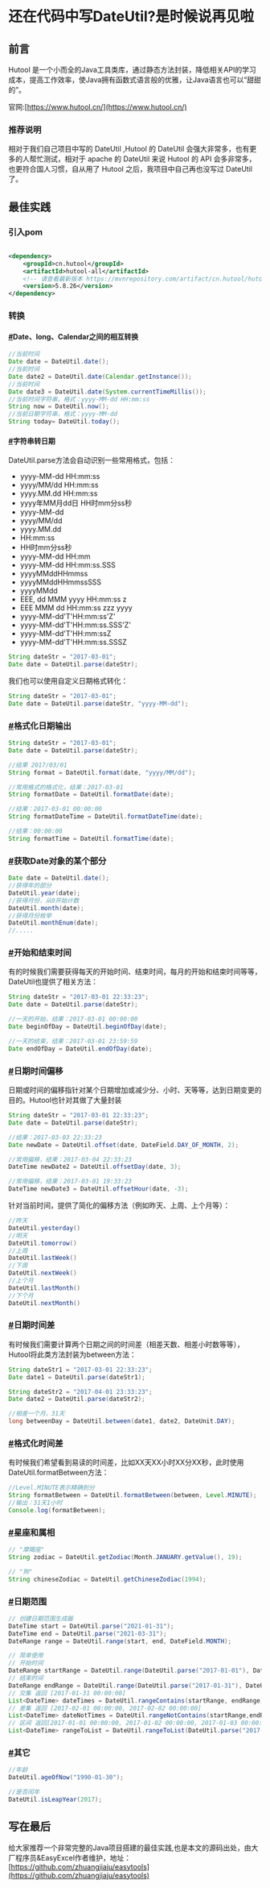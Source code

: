 # 还在代码中写DateUtil?是时候说再见啦

## 前言

Hutool 是一个小而全的Java工具类库，通过静态方法封装，降低相关API的学习成本，提高工作效率，使Java拥有函数式语言般的优雅，让Java语言也可以“甜甜的”。

官网:[https://www.hutool.cn/](https://www.hutool.cn/)

### 推荐说明

相对于我们自己项目中写的 DateUtil ,Hutool 的 DateUtil 会强大非常多，也有更多的人帮忙测试，相对于 apache 的 DateUtil 来说 Hutool 的 API 会多非常多，也更符合国人习惯，自从用了 Hutool 之后，我项目中自己再也没写过 DateUtil 了。

## 最佳实践

### 引入pom

```xml

<dependency>
    <groupId>cn.hutool</groupId>
    <artifactId>hutool-all</artifactId>
    <!-- 请查看最新版本 https://mvnrepository.com/artifact/cn.hutool/hutool-all -->
    <version>5.8.26</version>
</dependency>
```

### 转换

#### [#](https://doc.hutool.cn/pages/DateUtil/#date%E3%80%81long%E3%80%81calendar%E4%B9%8B%E9%97%B4%E7%9A%84%E7%9B%B8%E4%BA%92%E8%BD%AC%E6%8D%A2)Date、long、Calendar之间的相互转换

```java
//当前时间
Date date = DateUtil.date();
//当前时间
Date date2 = DateUtil.date(Calendar.getInstance());
//当前时间
Date date3 = DateUtil.date(System.currentTimeMillis());
//当前时间字符串，格式：yyyy-MM-dd HH:mm:ss
String now = DateUtil.now();
//当前日期字符串，格式：yyyy-MM-dd
String today= DateUtil.today();
```

#### [#](https://doc.hutool.cn/pages/DateUtil/#%E5%AD%97%E7%AC%A6%E4%B8%B2%E8%BD%AC%E6%97%A5%E6%9C%9F)字符串转日期

DateUtil.parse方法会自动识别一些常用格式，包括：

- yyyy-MM-dd HH:mm:ss
- yyyy/MM/dd HH:mm:ss
- yyyy.MM.dd HH:mm:ss
- yyyy年MM月dd日 HH时mm分ss秒
- yyyy-MM-dd
- yyyy/MM/dd
- yyyy.MM.dd
- HH:mm:ss
- HH时mm分ss秒
- yyyy-MM-dd HH:mm
- yyyy-MM-dd HH:mm:ss.SSS
- yyyyMMddHHmmss
- yyyyMMddHHmmssSSS
- yyyyMMdd
- EEE, dd MMM yyyy HH:mm:ss z
- EEE MMM dd HH:mm:ss zzz yyyy
- yyyy-MM-dd'T'HH:mm:ss'Z'
- yyyy-MM-dd'T'HH:mm:ss.SSS'Z'
- yyyy-MM-dd'T'HH:mm:ssZ
- yyyy-MM-dd'T'HH:mm:ss.SSSZ

```java
String dateStr = "2017-03-01";
Date date = DateUtil.parse(dateStr);
```

我们也可以使用自定义日期格式转化：

```java
String dateStr = "2017-03-01";
Date date = DateUtil.parse(dateStr, "yyyy-MM-dd");
```

### [#](https://doc.hutool.cn/pages/DateUtil/#%E6%A0%BC%E5%BC%8F%E5%8C%96%E6%97%A5%E6%9C%9F%E8%BE%93%E5%87%BA)格式化日期输出

```java
String dateStr = "2017-03-01";
Date date = DateUtil.parse(dateStr);

//结果 2017/03/01
String format = DateUtil.format(date, "yyyy/MM/dd");

//常用格式的格式化，结果：2017-03-01
String formatDate = DateUtil.formatDate(date);

//结果：2017-03-01 00:00:00
String formatDateTime = DateUtil.formatDateTime(date);

//结果：00:00:00
String formatTime = DateUtil.formatTime(date);
```

### [#](https://doc.hutool.cn/pages/DateUtil/#%E8%8E%B7%E5%8F%96date%E5%AF%B9%E8%B1%A1%E7%9A%84%E6%9F%90%E4%B8%AA%E9%83%A8%E5%88%86)获取Date对象的某个部分

```java
Date date = DateUtil.date();
//获得年的部分
DateUtil.year(date);
//获得月份，从0开始计数
DateUtil.month(date);
//获得月份枚举
DateUtil.monthEnum(date);
//.....
```

### [#](https://doc.hutool.cn/pages/DateUtil/#%E5%BC%80%E5%A7%8B%E5%92%8C%E7%BB%93%E6%9D%9F%E6%97%B6%E9%97%B4)开始和结束时间

有的时候我们需要获得每天的开始时间、结束时间，每月的开始和结束时间等等，DateUtil也提供了相关方法：

```java
String dateStr = "2017-03-01 22:33:23";
Date date = DateUtil.parse(dateStr);

//一天的开始，结果：2017-03-01 00:00:00
Date beginOfDay = DateUtil.beginOfDay(date);

//一天的结束，结果：2017-03-01 23:59:59
Date endOfDay = DateUtil.endOfDay(date);
```

### [#](https://doc.hutool.cn/pages/DateUtil/#%E6%97%A5%E6%9C%9F%E6%97%B6%E9%97%B4%E5%81%8F%E7%A7%BB)日期时间偏移

日期或时间的偏移指针对某个日期增加或减少分、小时、天等等，达到日期变更的目的。Hutool也针对其做了大量封装

```java
String dateStr = "2017-03-01 22:33:23";
Date date = DateUtil.parse(dateStr);

//结果：2017-03-03 22:33:23
Date newDate = DateUtil.offset(date, DateField.DAY_OF_MONTH, 2);

//常用偏移，结果：2017-03-04 22:33:23
DateTime newDate2 = DateUtil.offsetDay(date, 3);

//常用偏移，结果：2017-03-01 19:33:23
DateTime newDate3 = DateUtil.offsetHour(date, -3);
```

针对当前时间，提供了简化的偏移方法（例如昨天、上周、上个月等）：

```java
//昨天
DateUtil.yesterday()
//明天
DateUtil.tomorrow()
//上周
DateUtil.lastWeek()
//下周
DateUtil.nextWeek()
//上个月
DateUtil.lastMonth()
//下个月
DateUtil.nextMonth()
```

### [#](https://doc.hutool.cn/pages/DateUtil/#%E6%97%A5%E6%9C%9F%E6%97%B6%E9%97%B4%E5%B7%AE)日期时间差

有时候我们需要计算两个日期之间的时间差（相差天数、相差小时数等等），Hutool将此类方法封装为between方法：

```java
String dateStr1 = "2017-03-01 22:33:23";
Date date1 = DateUtil.parse(dateStr1);

String dateStr2 = "2017-04-01 23:33:23";
Date date2 = DateUtil.parse(dateStr2);

//相差一个月，31天
long betweenDay = DateUtil.between(date1, date2, DateUnit.DAY);
```

### [#](https://doc.hutool.cn/pages/DateUtil/#%E6%A0%BC%E5%BC%8F%E5%8C%96%E6%97%B6%E9%97%B4%E5%B7%AE)格式化时间差

有时候我们希望看到易读的时间差，比如XX天XX小时XX分XX秒，此时使用DateUtil.formatBetween方法：

```java
//Level.MINUTE表示精确到分
String formatBetween = DateUtil.formatBetween(between, Level.MINUTE);
//输出：31天1小时
Console.log(formatBetween);
```

### [#](https://doc.hutool.cn/pages/DateUtil/#%E6%98%9F%E5%BA%A7%E5%92%8C%E5%B1%9E%E7%9B%B8)星座和属相

```java
// "摩羯座"
String zodiac = DateUtil.getZodiac(Month.JANUARY.getValue(), 19);

// "狗"
String chineseZodiac = DateUtil.getChineseZodiac(1994);
```

### [#](https://doc.hutool.cn/pages/DateUtil/#%E6%97%A5%E6%9C%9F%E8%8C%83%E5%9B%B4)日期范围

```java
// 创建日期范围生成器
DateTime start = DateUtil.parse("2021-01-31");
DateTime end = DateUtil.parse("2021-03-31");
DateRange range = DateUtil.range(start, end, DateField.MONTH);

// 简单使用
// 开始时间
DateRange startRange = DateUtil.range(DateUtil.parse("2017-01-01"), DateUtil.parse("2017-01-31"), DateField.DAY_OF_YEAR);
// 结束时间
DateRange endRange = DateUtil.range(DateUtil.parse("2017-01-31"), DateUtil.parse("2017-02-02"), DateField.DAY_OF_YEAR);
// 交集 返回 [2017-01-31 00:00:00]
List<DateTime> dateTimes = DateUtil.rangeContains(startRange, endRange);
// 差集 返回 [2017-02-01 00:00:00, 2017-02-02 00:00:00]
List<DateTime> dateNotTimes = DateUtil.rangeNotContains(startRange,endRange);
// 区间 返回[2017-01-01 00:00:00, 2017-01-02 00:00:00, 2017-01-03 00:00:00]
List<DateTime> rangeToList = DateUtil.rangeToList(DateUtil.parse("2017-01-01"), DateUtil.parse("2017-01-03"), DateField.DAY_OF_YEAR);
```

### [#](https://doc.hutool.cn/pages/DateUtil/#%E5%85%B6%E5%AE%83)其它

```java
//年龄
DateUtil.ageOfNow("1990-01-30");

//是否闰年
DateUtil.isLeapYear(2017);
```

## 写在最后

给大家推荐一个非常完整的Java项目搭建的最佳实践,也是本文的源码出处，由大厂程序员&EasyExcel作者维护，地址：[https://github.com/zhuangjiaju/easytools](https://github.com/zhuangjiaju/easytools)